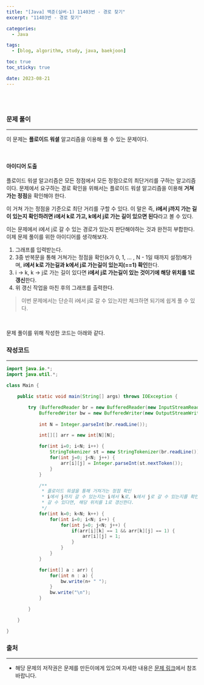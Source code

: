 ```yaml
---
title: "[Java] 백준(실버-1) 11403번 - 경로 찾기"
excerpt: "11403번 - 경로 찾기"

categories:
  - Java

tags:
  - [blog, algorithm, study, java, baekjoon]

toc: true
toc_sticky: true

date: 2023-08-21
---
```


<br><br>

### 문제 풀이

---

이 문제는 **플로이드 워셜** 알고리즘을 이용해 풀 수 있는 문제이다.

<br>

#### 아이디어 도출

플로이드 워셜 알고리즘은 모든 정점에서 모든 정점으로의 최단거리를 구하는 알고리즘이다. 문제에서 요구하는 경로 확인을 위해서는 플로이드 워셜 알고리즘을 이용해 **거쳐가는 정점**을 확인해야 한다.

이 거쳐 가는 정점을 기준으로 최단 거리를 구할 수 있다. 이 말은 즉, **i에서 j까지 가는 길이 있는지 확인하려면 i에서 k로 가고, k에서 j로 가는 길이 있으면 된다**라고 볼 수 있다.

이는 문제에서 i에서 j로 갈 수 있는 경로가 있는지 판단해야하는 것과 완전히 부합한다. 이제 문제 풀이를 위한 아이디어를 생각해보자.

1. 그래프를 입력받는다.
2. 3중 반복문을 통해 거쳐가는 정점을 확인(k가 0, 1, … , N - 1일 때까지 설정)해가며, **i에서 k로 가는길과 k에서 j로 가는길이 있는지(==1) 확인**한다.
3. i -> k, k -> j로 가는 길이 있다면 **i에서 j로 가는길이 있는 것이기에 해당 위치를 1로 갱신**한다.
4. 위 갱신 작업을 마친 후의 그래프를 출력한다.

> 이번 문제에서는 단순히 i에서 j로 갈 수 있는지만 체크하면 되기에 쉽게 풀 수 있다.

<br>

문제 풀이를 위해 작성한 코드는 아래와 같다.

### 작성코드

---

```java
import java.io.*;
import java.util.*;

class Main {    

    public static void main(String[] args) throws IOException {

        try (BufferedReader br = new BufferedReader(new InputStreamReader(System.in));
            BufferedWriter bw = new BufferedWriter(new OutputStreamWriter(System.out))) {
            
            int N = Integer.parseInt(br.readLine());

            int[][] arr = new int[N][N];

            for(int i=0; i<N; i++) {
                StringTokenizer st = new StringTokenizer(br.readLine());
                for(int j=0; j<N; j++) {
                    arr[i][j] = Integer.parseInt(st.nextToken());
                }
            }

            /**
             * 플로이드 워셜을 통해 거쳐가는 정점 확인
             * i에서 j까지 갈 수 있는지는 i에서 k로, k에서 j로 갈 수 있는지를 확인한다.
             * 갈 수 있다면, 해당 위치를 1로 갱신한다.
             */
            for(int k=0; k<N; k++) {
                for(int i=0; i<N; i++) {
                    for(int j=0; j<N; j++) {
                        if(arr[i][k] == 1 && arr[k][j] == 1) {
                            arr[i][j] = 1;
                        }
                    }
                }
            }

            for(int[] a : arr) {
                for(int n : a) {
                    bw.write(n+ " ");
                }
                bw.write("\n");
            }

        }

    }

}
```

### 출처

---

- 해당 문제의 저작권은 문제를 만든이에게 있으며 자세한 내용은 [문제 링크](https://www.acmicpc.net/problem/11403)에서 참조바랍니다.